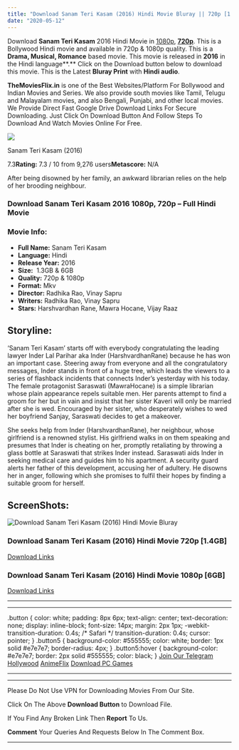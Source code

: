 ```yaml
---
title: "Download Sanam Teri Kasam (2016) Hindi Movie Bluray || 720p [1.4GB] || 1080p [6GB]"
date: "2020-05-12"
---
```


Download **Sanam Teri Kasam** 2016 Hindi Movie in [1080p](https://1moviesflix.com/1080p-movies/), [**720p**](https://1moviesflix.com/720p-movies/). This is a Bollywood Hindi movie and available in 720p & 1080p quality. This is a **Drama, Musical, Romance** based movie. This movie is released in **2016** in the Hindi language**.** Click on the Download button below to download this movie. This is the Latest **Bluray Print** with **Hindi audio**.

**TheMoviesFlix.in** is one of the Best Websites/Platform For Bollywood and Indian Movies and Series. We also provide south movies like Tamil, Telugu and Malayalam movies, and also Bengali, Punjabi, and other local movies. We Provide Direct Fast Google Drive Download Links For Secure Downloading. Just Click On Download Button And Follow Steps To Download And Watch Movies Online For Free.

[![](https://m.media-amazon.com/images/M/MV5BMTQ3ZTJkYjItNTRhOC00ZjQ2LTgxMzgtZjE3NDY0NTlhYjcxXkEyXkFqcGdeQXVyOTA3MTM0MTM@._V1_SX300.jpg)](https://www.imdb.com/title/tt5255710/ "Sanam Teri Kasam")

Sanam Teri Kasam (2016)

7.3**Rating:** 7.3 / 10 from 9,276 users**Metascore:** N/A

After being disowned by her family, an awkward librarian relies on the help of her brooding neighbour.

### Download Sanam Teri Kasam 2016 1080p, 720p – Full Hindi Movie

### Movie Info:

- **Full Name:** Sanam Teri Kasam
- **Language:** Hindi
- **Release Year:** 2016
- **Size:**  1.3GB & 6GB
- **Quality:** 720p & 1080p
- **Format:** Mkv
- **Director:** Radhika Rao, Vinay Sapru
- **Writers:** Radhika Rao, Vinay Sapru
- **Stars:** Harshvardhan Rane, Mawra Hocane, Vijay Raaz

## Storyline:

‘Sanam Teri Kasam’ starts off with everybody congratulating the leading lawyer Inder Lal Parihar aka Inder (HarshvardhanRane) because he has won an important case. Steering away from everyone and all the congratulatory messages, Inder stands in front of a huge tree, which leads the viewers to a series of flashback incidents that connects Inder’s yesterday with his today. The female protagonist Saraswati (MawraHocane) is a simple librarian whose plain appearance repels suitable men. Her parents attempt to find a groom for her but in vain and insist that her sister Kaveri will only be married after she is wed. Encouraged by her sister, who desperately wishes to wed her boyfriend Sanjay, Saraswati decides to get a makeover.

She seeks help from Inder (HarshvardhanRane), her neighbour, whose girlfriend is a renowned stylist. His girlfriend walks in on them speaking and presumes that Inder is cheating on her, promptly retaliating by throwing a glass bottle at Saraswati that strikes Inder instead. Saraswati aids Inder in seeking medical care and guides him to his apartment. A security guard alerts her father of this development, accusing her of adultery. He disowns her in anger, following which she promises to fulfil their hopes by finding a suitable groom for herself.

## ScreenShots:

![Download Sanam Teri Kasam (2016) Hindi Movie Bluray](https://i.imgur.com/MUm2iPl.jpg)

### Download Sanam Teri Kasam (2016) Hindi Movie 720p \[1.4GB\]

[Download Links](https://1moviesflix.com?a270777880=V1dSa1Ywa2w5bE1BRW13d1lTa3FvV3BubWlNakZHdUQzdDFiTGZySmtoUU5RY2MxS1J3M29LRU9LQzI0Uis3Zk44RlRudERRNW9lNVdMbUI4eGcyRkxGdEY3OHUrYmpBMEJsN2puNnN4QUE9)

### Download Sanam Teri Kasam (2016) Hindi Movie 1080p \[6GB\] 

[Download Links](https://1moviesflix.com?a270777880=V1dSa1Ywa2w5bE1BRW13d1lTa3FvV3BubWlNakZHdUQzdDFiTGZySmtoUU5RY2MxS1J3M29LRU9LQzI0Uis3ZlpHbnI3eWZDRGlUUGlOWHJYeUpXWUVDdVpPczVITXNTN2VKYzlmeHltMkk9)

* * *

* * *

.button { color: white; padding: 8px 6px; text-align: center; text-decoration: none; display: inline-block; font-size: 14px; margin: 2px 1px; -webkit-transition-duration: 0.4s; /\* Safari \*/ transition-duration: 0.4s; cursor: pointer; } .button5 { background-color: #555555; color: white; border: 1px solid #e7e7e7; border-radius: 4px; } .button5:hover { background-color: #e7e7e7; border: 2px solid #555555; color: black; } [Join Our Telegram](http://gdrivepro.xyz/join.php) [Hollywood](https://moviesverse.com/) [AnimeFlix](https://animeflix.in/) [Download PC Games](https://gamesflix.net/)  

* * *

* * *

  

Please Do Not Use VPN for Downloading Movies From Our Site.

Click On The Above **Download Button** to Download File.

If You Find Any Broken Link Then **Report** To Us.

**Comment** Your Queries And Requests Below In The Comment Box.

* * *
